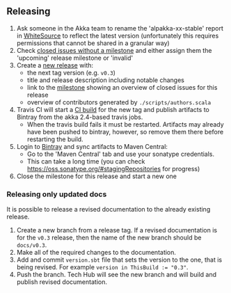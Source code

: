 ## Releasing

1. Ask someone in the Akka team to rename the 'alpakka-xx-stable' report in [WhiteSource](https://saas.whitesourcesoftware.com) to reflect the latest version (unfortunately this requires permissions that cannot be shared in a granular way)
1. Check [closed issues without a milestone](https://github.com/akka/alpakka/issues?utf8=%E2%9C%93&q=is%3Aissue%20is%3Aclosed%20no%3Amilestone) and either assign them the 'upcoming' release milestone or 'invalid'
1. Create a [new release](https://github.com/akka/alpakka/releases/new) with:
    * the next tag version (e.g. `v0.3`)
    * title and release description including notable changes
    * link to the [milestone](https://github.com/akka/alpakka/milestones) showing an overview of closed issues for this release
    * overview of contributors generated by `./scripts/authors.scala`
1. Travis CI will start a [CI build](https://travis-ci.org/akka/alpakka/builds) for the new tag and publish artifacts to Bintray from the akka 2.4-based travis jobs.
    * When the travis build fails it must be restarted. Artifacts may already have been pushed to bintray, however, so remove them there before restarting the build.
1. Login to [Bintray](https://bintray.com/akka/maven/alpakka) and sync artifacts to Maven Central:
    * Go to the 'Maven Central' tab and use your sonatype credentials.
    * This can take a long time (you can check https://oss.sonatype.org/#stagingRepositories for progress)
1. Close the milestone for this release and start a new one

### Releasing only updated docs

It is possible to release a revised documentation to the already existing release.

1. Create a new branch from a release tag. If a revised documentation is for the `v0.3` release, then the name of the new branch should be `docs/v0.3`.
2. Make all of the required changes to the documentation.
3. Add and commit `version.sbt` file that sets the version to the one, that is being revised. For example `version in ThisBuild := "0.3"`.
4. Push the branch. Tech Hub will see the new branch and will build and publish revised documentation.
